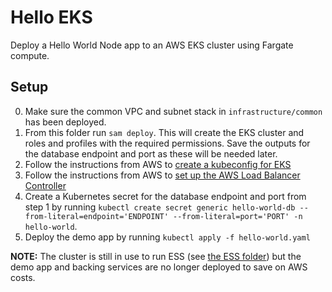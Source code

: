 # Hello EKS

Deploy a Hello World Node app to an AWS EKS cluster using Fargate compute.

## Setup

0. Make sure the common VPC and subnet stack in `infrastructure/common` has been deployed.
1. From this folder run `sam deploy`. This will create the EKS cluster and roles and profiles with the required permissions. Save the outputs for the database endpoint and port as these will be needed later.
2. Follow the instructions from AWS to [create a kubeconfig for EKS](https://docs.aws.amazon.com/eks/latest/userguide/create-kubeconfig.html)
3. Follow the instructions from AWS to [set up the AWS Load Balancer Controller](https://docs.aws.amazon.com/eks/latest/userguide/aws-load-balancer-controller.html)
4. Create a Kubernetes secret for the database endpoint and port from step 1 by running `kubectl create secret generic hello-world-db --from-literal=endpoint='ENDPOINT' --from-literal=port='PORT' -n hello-world`.
5. Deploy the demo app by running `kubectl apply -f hello-world.yaml`

**NOTE:** The cluster is still in use to run ESS (see [the ESS folder](../ess/)) but the demo app and backing services are no longer deployed to save on AWS costs.
